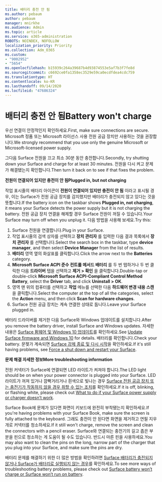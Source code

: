 ```yaml
---
title: 배터리 충전 안 됨
ms.author: pebaum
author: pebaum
manager: mnirkhe
ms.audience: Admin
ms.topic: article
ms.service: o365-administration
ROBOTS: NOINDEX, NOFOLLOW
localization_priority: Priority
ms.collection: Adm_O365
ms.custom:
- "9002952"
- "5654"
ms.openlocfilehash: b15939c264a39687b4d93874553e5af7b3f7fe8d
ms.sourcegitcommit: c6692ce0fa1358ec3529e59ca0ecdfdea4cdc759
ms.translationtype: HT
ms.contentlocale: ko-KR
ms.lasthandoff: 09/14/2020
ms.locfileid: "47686324"
---
```

# <a name="battery-wont-charge"></a><span data-ttu-id="acd65-102">배터리 충전 안 됨</span><span class="sxs-lookup"><span data-stu-id="acd65-102">Battery won't charge</span></span>

<span data-ttu-id="acd65-103">우선 연결이 안정적인지 확인하세요.</span><span class="sxs-lookup"><span data-stu-id="acd65-103">First, make sure connections are secure.</span></span> <span data-ttu-id="acd65-104">Microsoft 정품 또는 Microsoft 라이선스 사용 전원 공급 장치만 사용하는 것을 권장합니다.</span><span class="sxs-lookup"><span data-stu-id="acd65-104">We strongly recommend that you use only the genuine Microsoft or Microsoft-licensed power supply.</span></span>

<span data-ttu-id="acd65-105">그다음 Surface 전원을 끄고 최소 30분 동안 충전합니다.</span><span class="sxs-lookup"><span data-stu-id="acd65-105">Secondly, try shutting down your Surface and charge for at least 30 minutes.</span></span> <span data-ttu-id="acd65-106">전원을 다시 켜고 문제가 해결됐는지 확인합니다.</span><span class="sxs-lookup"><span data-stu-id="acd65-106">Then turn it back on to see if that fixes the problem.</span></span>

<span data-ttu-id="acd65-107">**전원이 연결되어 있지만 충전이 안 됨**</span><span class="sxs-lookup"><span data-stu-id="acd65-107">**Plugged in, but not charging**</span></span>

<span data-ttu-id="acd65-108">작업 표시줄의 배터리 아이콘이 **전원이 연결되어 있지만 충전이 안 됨** 이라고 표시될 경우, 이는 Surface가 전원 공급 장치를 감지했지만 배터리가 충전되지 않고 있다는 것을 뜻합니다.</span><span class="sxs-lookup"><span data-stu-id="acd65-108">If the battery icon on the taskbar shows **Plugged in, not charging**, it means your Surface detects the power supply but it is not charging the battery.</span></span> <span data-ttu-id="acd65-109">전원 공급 장치 연결을 해제할 경우 Surface 전원이 꺼질 수 있습니다.</span><span class="sxs-lookup"><span data-stu-id="acd65-109">Your Surface may turn off when you unplug it.</span></span> <span data-ttu-id="acd65-110">다음 방법을 사용해 보세요.</span><span class="sxs-lookup"><span data-stu-id="acd65-110">Try this:</span></span>

1. <span data-ttu-id="acd65-111">Surface 전원을 연결합니다.</span><span class="sxs-lookup"><span data-stu-id="acd65-111">Plug in your Surface.</span></span>
2. <span data-ttu-id="acd65-112">작업 표시줄의 검색 상자를 선택하고 **장치 관리자** 를 입력한 다음 결과 목록에서 **장치 관리자** 를 선택합니다.</span><span class="sxs-lookup"><span data-stu-id="acd65-112">Select the search box in the taskbar, type **device manager**, and then select **Device Manager** from the list of results.</span></span>
3. <span data-ttu-id="acd65-113">**배터리** 영역 옆의 화살표를 클릭합니다.</span><span class="sxs-lookup"><span data-stu-id="acd65-113">Click the arrow next to the **Batteries** category.</span></span>
4. <span data-ttu-id="acd65-114">**Microsoft Surface ACPI 준수 컨트롤 메서드 배터리** 를 두 번 탭하거나 두 번 클릭한 다음 **드라이버** 탭을 선택하고 **제거 > 확인** 을 클릭합니다.</span><span class="sxs-lookup"><span data-stu-id="acd65-114">Double-tap or double-click **Microsoft Surface ACPI-Compliant Control Method Battery**, select the **Driver** tab, and click **Uninstall > OK**.</span></span>
5. <span data-ttu-id="acd65-115">영역 맨 위의 컴퓨터를 선택하고 **작업** 메뉴를 선택한 다음 **하드웨어 변경 내용 스캔** 을 클릭합니다.</span><span class="sxs-lookup"><span data-stu-id="acd65-115">Select the computer at the top of all the categories, select the **Action** menu, and then click **Scan for hardware changes**.</span></span>
6. <span data-ttu-id="acd65-116">Surface 전원 공급 장치는 계속 연결한 상태로 둡니다.</span><span class="sxs-lookup"><span data-stu-id="acd65-116">Leave your Surface plugged in.</span></span>

<span data-ttu-id="acd65-117">배터리 드라이버를 제거한 다음 Surface와 Windows 업데이트를 설치합니다.</span><span class="sxs-lookup"><span data-stu-id="acd65-117">After you remove the battery driver, install Surface and Windows updates.</span></span> <span data-ttu-id="acd65-118">자세한 내용은 [Surface 펌웨어 및 Windows 10 업데이트](https://support.microsoft.com/help/4023505)를 확인하세요.</span><span class="sxs-lookup"><span data-stu-id="acd65-118">See [Update Surface firmware and Windows 10](https://support.microsoft.com/help/4023505) for details.</span></span> <span data-ttu-id="acd65-119">배터리를 확인합니다.</span><span class="sxs-lookup"><span data-stu-id="acd65-119">Check your battery.</span></span> <span data-ttu-id="acd65-120">문젲가 계속되면 [Surface 강제 종료 및 다시 시작](https://support.microsoft.com/help/4036280/surface-force-a-shut-down-and-restart-your-surface)을 확인하세요.</span><span class="sxs-lookup"><span data-stu-id="acd65-120">If it's still having problems, see [Force a shut down and restart your Surface](https://support.microsoft.com/help/4036280/surface-force-a-shut-down-and-restart-your-surface).</span></span>

<span data-ttu-id="acd65-121">**문제 해결 자세한 정보**</span><span class="sxs-lookup"><span data-stu-id="acd65-121">**More troubleshooting information**</span></span>

<span data-ttu-id="acd65-122">전원 커넥터가 Surface에 연결되면 LED 라이트가 켜져야 합니다.</span><span class="sxs-lookup"><span data-stu-id="acd65-122">The LED light should be on when your power connector is plugged into your Surface.</span></span> <span data-ttu-id="acd65-123">LED 라이트가 꺼져 있거나 깜빡거리거나 흰색으로 빛나는 경우 [Surface 전원 공급 장치 또는 충전기가 작동하지 않을 경우 취할 수 있는 조치](https://support.microsoft.com/help/4484763/surface-fix-issues-with-your-power-supply)를 확인하세요.</span><span class="sxs-lookup"><span data-stu-id="acd65-123">If it is off, blinking, or flashing white, please check out [What to do if your Surface power supply or charger doesn’t work](https://support.microsoft.com/help/4484763/surface-fix-issues-with-your-power-supply).</span></span> 

<span data-ttu-id="acd65-124">Surface Book에 문제가 있다면 화면이 키보드에 완전히 부착됐는지 확인하세요.</span><span class="sxs-lookup"><span data-stu-id="acd65-124">If you're having problems with your Surface Book, make sure the screen is fully attached to the keyboard.</span></span> <span data-ttu-id="acd65-125">그래도 충전이 안 된다면 화면을 제거하고 연필 지우개로 커넥터를 청소하세요.</span><span class="sxs-lookup"><span data-stu-id="acd65-125">If it still won't charge, remove the screen and clean the connectors with a pencil eraser.</span></span> <span data-ttu-id="acd65-126">Surface와 연결되는 충전기의 길고 좁은 부분을 핀으로 청소하는 게 도움이 될 수도 있습니다. 반드시 마른 핀을 사용하세요.</span><span class="sxs-lookup"><span data-stu-id="acd65-126">You may also want to clean the pins on the long, narrow part of the charger that you plug into your Surface, and make sure the pins are dry.</span></span>

<span data-ttu-id="acd65-127">배터리 문제를 해결하기 위한 더 많은 방법을 확인하려면 [Surface 배터리가 충전되지 않거나 Surface가 배터리로 실행되지 않는 경우](https://support.microsoft.com/help/4023536/surface-surface-battery-wont-charge)를 확인하세요.</span><span class="sxs-lookup"><span data-stu-id="acd65-127">To see more ways of troubleshooting battery problems, please check out [Surface battery won’t charge or Surface won’t run on battery](https://support.microsoft.com/help/4023536/surface-surface-battery-wont-charge).</span></span>
